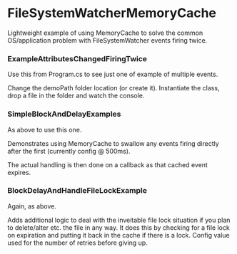 # FileSystemWatcherMemoryCache
Lightweight example of using MemoryCache to solve the common OS/application problem with FileSystemWatcher events firing twice.

### ExampleAttributesChangedFiringTwice

Use this from Program.cs to see just one of example of multiple events. 

Change the demoPath folder location (or create it). Instantiate the class, drop a file in the folder and watch the console.

### SimpleBlockAndDelayExamples

As above to use this one.

Demonstrates using MemoryCache to swallow any events firing directly after the first (currently config @ 500ms).

The actual handling is then done on a callback as that cached event expires.


### BlockDelayAndHandleFileLockExample

Again, as above.

Adds additional logic to deal with the inveitable file lock situation if you plan to delete/alter etc. the file in any way. It does this by checking for a file lock on expiration and putting it back in the cache if there is a lock. Config value used for the number of retries before giving up.
